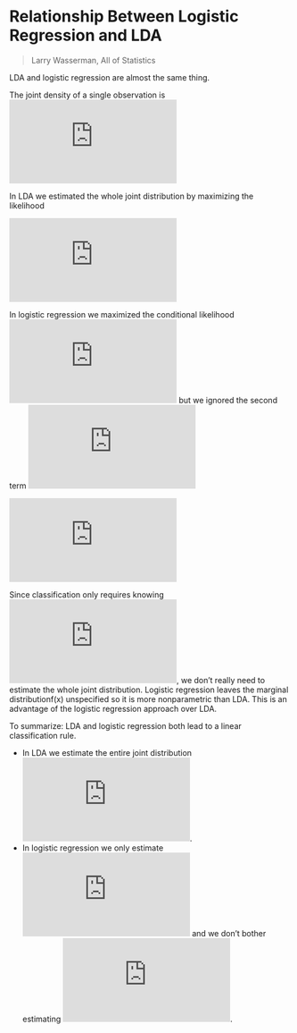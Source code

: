 Relationship Between Logistic Regression and LDA
===

> Larry Wasserman, All of Statistics

LDA and logistic regression are almost the same thing.

The joint density of a single observation is ![f(x,y)=f(x|y)f(y)=f(y|x)f(x)](http://latex.codecogs.com/gif.latex?f%28x%2Cy%29%3Df%28x%7Cy%29f%28y%29%3Df%28y%7Cx%29f%28x%29)

In LDA we estimated the whole joint distribution by maximizing the likelihood

![\prod_if(x_i,y_i)=\underbrace{\prod_if(x_i|y_i)}_{\mathrm{Gaussian}}\underbrace{\prod_if(y_i)}_{\mathrm{Bernoulli}}](http://latex.codecogs.com/gif.latex?%5Cprod_if%28x_i%2Cy_i%29%3D%5Cunderbrace%7B%5Cprod_if%28x_i%7Cy_i%29%7D_%7B%5Cmathrm%7BGaussian%7D%7D%5Cunderbrace%7B%5Cprod_if%28y_i%29%7D_%7B%5Cmathrm%7BBernoulli%7D%7D)

In logistic regression we maximized the conditional likelihood ![\prod_if(y_i|x_i)](http://latex.codecogs.com/gif.latex?%5Cprod_if%28y_i%7Cx_i%29) but we ignored the second term ![f(x_i)](http://latex.codecogs.com/gif.latex?f%28x_i%29)

![\prod_if(x_i,y_i)=\underbrace{\prod_if(x_i|y_i)}_{\mathrm{logistic}}\underbrace{\prod_if(y_i)}_{\mathrm{ignored}}](http://latex.codecogs.com/gif.latex?%5Cprod_if%28x_i%2Cy_i%29%3D%5Cunderbrace%7B%5Cprod_if%28x_i%7Cy_i%29%7D_%7B%5Cmathrm%7Blogistic%7D%7D%5Cunderbrace%7B%5Cprod_if%28y_i%29%7D_%7B%5Cmathrm%7Bignored%7D%7D)

Since classification only requires knowing ![f(y|x)](http://latex.codecogs.com/gif.latex?f%28y%7Cx%29), we don’t really need to estimate the whole joint distribution. Logistic regression leaves the marginal distributionf(x) unspecified so it is more nonparametric than LDA. This is an advantage of the logistic regression approach over LDA.

To summarize: LDA and logistic regression both lead to a linear classification rule.

- In LDA we estimate the entire joint distribution ![f(x,y)=f(x|y)f(y)](http://latex.codecogs.com/gif.latex?f%28x%2Cy%29%3Df%28x%7Cy%29f%28y%29).
- In logistic regression we only estimate ![f(y|x)](http://latex.codecogs.com/gif.latex?f%28y%7Cx%29) and we don’t bother estimating ![f(x)](http://latex.codecogs.com/gif.latex?f%28x%29).
